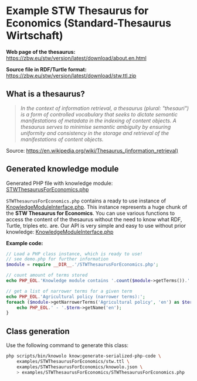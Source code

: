 # Example STW Thesaurus for Economics (Standard-Thesaurus Wirtschaft)

**Web page of the thesaurus:** https://zbw.eu/stw/version/latest/download/about.en.html

**Source file in RDF/Turtle format:** https://zbw.eu/stw/version/latest/download/stw.ttl.zip

## What is a thesaurus?

> *In the context of information retrieval, a thesaurus (plural: "thesauri") is a form of controlled vocabulary that seeks to dictate semantic manifestations of metadata in the indexing of content objects. A thesaurus serves to minimise semantic ambiguity by ensuring uniformity and consistency in the storage and retrieval of the manifestations of content objects.*

Source: https://en.wikipedia.org/wiki/Thesaurus_(information_retrieval)

## Generated knowledge module

Generated PHP file with knowledge module: [STWThesaurusForEconomics.php](./STWThesaurusForEconomics.php)

`STWThesaurusForEconomics.php` contains a ready to use instance of [KnowledgeModuleInterface.php](./../../scripts/src/KnowledgeModuleInterface.php).
This instance represents a huge chunk of the **STW Thesaurus for Economics**.
You can use various functions to access the content of the thesaurus without the need to know what RDF, Turtle, triples etc. are.
Our API is very simple and easy to use without prior knowledge: [KnowledgeModuleInterface.php](./../../scripts/src/KnowledgeModuleInterface.php)

**Example code:**

```php
// Load a PHP class instance, which is ready to use!
// see demo.php for further information
$module = require __DIR__.'/STWThesaurusForEconomics.php';

// count amount of terms stored
echo PHP_EOL.'Knowledge module contains '.count($module->getTerms()).' terms';

// get a list of narrower terms for a given term
echo PHP_EOL.'Agricultural policy (narrower terms):';
foreach ($module->getNarrowerTerms('Agricultural policy', 'en') as $term) {
    echo PHP_EOL.' - '.$term->getName('en');
}
```

## Class generation

Use the following command to generate this class:

```bash
php scripts/bin/knowolo know:generate-serialized-php-code \
    examples/STWThesaurusForEconomics/stw.ttl \
    examples/STWThesaurusForEconomics/knowolo.json \
    > examples/STWThesaurusForEconomics/STWThesaurusForEconomics.php
```
